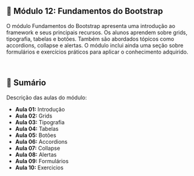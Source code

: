 ## 📌 Módulo 12: Fundamentos do Bootstrap
O módulo Fundamentos do Bootstrap apresenta uma introdução ao framework e seus principais recursos. Os alunos aprendem sobre grids, tipografia, tabelas e botões. Também são abordados tópicos como accordions, collapse e alertas. O módulo inclui ainda uma seção sobre formulários e exercícios práticos para aplicar o conhecimento adquirido.

<br>

## 📎 Sumário
Descrição das aulas do módulo:
- **Aula 01:** Introdução 
- **Aula 02:** Grids 
- **Aula 03:** Tipografia 
- **Aula 04:** Tabelas 
- **Aula 05:** Botões 
- **Aula 06:** Accordions
- **Aula 07:** Collapse 
- **Aula 08:** Alertas 
- **Aula 09:** Formulários
- **Aula 10:** Exercicios 